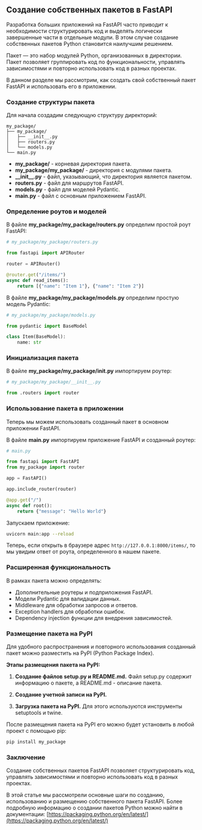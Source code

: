 ## Создание собственных пакетов в FastAPI

Разработка больших приложений на FastAPI часто приводит к необходимости структурировать код и выделять логически завершенные части в отдельные модули. В этом случае создание собственных пакетов Python становится наилучшим решением. 

Пакет — это набор модулей Python, организованных в директории. Пакет позволяет группировать код по функциональности, управлять зависимостями и повторно использовать код в разных проектах.

В данном разделе мы рассмотрим, как создать свой собственный пакет FastAPI и использовать его в приложении.

### Создание структуры пакета

Для начала создадим следующую структуру директорий:

```
my_package/
├── my_package/
│   ├── __init__.py
│   ├── routers.py
│   └── models.py
└── main.py
```

- **my_package/** - корневая директория пакета.
- **my_package/my_package/** - директория с модулями пакета.
- **\_\_init\_\_.py** - файл, указывающий, что директория является пакетом.
- **routers.py** - файл для маршрутов FastAPI.
- **models.py** - файл для моделей Pydantic.
- **main.py** - файл с основным приложением FastAPI.

### Определение роутов и моделей

В файле **my_package/my_package/routers.py** определим простой роут FastAPI:

```python
# my_package/my_package/routers.py

from fastapi import APIRouter

router = APIRouter()

@router.get("/items/")
async def read_items():
    return [{"name": "Item 1"}, {"name": "Item 2"}]
```

В файле **my_package/my_package/models.py** определим простую модель Pydantic:

```python
# my_package/my_package/models.py

from pydantic import BaseModel

class Item(BaseModel):
    name: str
```

### Инициализация пакета

В файле **my_package/my_package/__init__.py** импортируем роутер:

```python
# my_package/my_package/__init__.py

from .routers import router
```

### Использование пакета в приложении

Теперь мы можем использовать созданный пакет в основном приложении FastAPI.

В файле **main.py** импортируем приложение FastAPI и созданный роутер:

```python
# main.py

from fastapi import FastAPI
from my_package import router

app = FastAPI()

app.include_router(router)

@app.get("/")
async def root():
    return {"message": "Hello World"}
```

Запускаем приложение:

```bash
uvicorn main:app --reload
```

Теперь, если открыть в браузере адрес `http://127.0.0.1:8000/items/`, то мы увидим ответ от роута, определенного в нашем пакете.

### Расширенная функциональность

В рамках пакета можно определять:

- Дополнительные роутеры и подприложения FastAPI.
- Модели Pydantic для валидации данных.
- Middleware для обработки запросов и ответов.
- Exception handlers для обработки ошибок.
- Dependency injection функции для внедрения зависимостей.

### Размещение пакета на PyPI

Для удобного распространения и повторного использования созданный пакет можно разместить на PyPI (Python Package Index).

**Этапы размещения пакета на PyPI:**

1. **Создание файлов setup.py и README.md.** Файл setup.py содержит информацию о пакете, а README.md - описание пакета.

2. **Создание учетной записи на PyPI.**

3. **Загрузка пакета на PyPI.** Для этого используются инструменты setuptools и twine.

После размещения пакета на PyPI его можно будет установить в любой проект с помощью pip:

```bash
pip install my_package
```

### Заключение

Создание собственных пакетов FastAPI позволяет структурировать код, управлять зависимостями и повторно использовать код в разных проектах. 

В этой статье мы рассмотрели основные шаги по созданию, использованию и размещению собственного пакета FastAPI. Более подробную информацию о создании пакетов Python можно найти в документации: [https://packaging.python.org/en/latest/](https://packaging.python.org/en/latest/)
